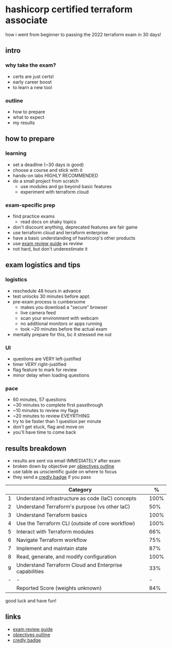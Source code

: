 # hashicorp certified terraform associate

how i went from beginner to passing the 2022 terraform exam in 30 days!

## intro

### why take the exam?

- certs are just certs!
- early career boost
- to learn a new tool

### outline

- how to prepare
- what to expect
- my results

## how to prepare

### learning

- set a deadline (~30 days is good)
- choose a course and stick with it
- hands-on labs HIGHLY RECOMMENDED
- do a small project from scratch
  - use modules and go beyond basic features
  - experiment with terraform cloud

### exam-specific prep

- find practice exams
  - read docs on shaky topics
- don't discount anything, deprecated features are fair game
- use terraform cloud and terraform enterprise
- have a basic understanding of hashicorp's other products
- use [exam review guide](https://learn.hashicorp.com/tutorials/terraform/associate-review?in=terraform/certification) as review
- not hard, but don't underestimate it

## exam logistics and tips

### logistics

- reschedule 48 hours in advance
- test unlocks 30 minutes before appt.
- pre-exam process is cumbersome
  - makes you download a "secure" browser
  - live camera feed
  - scan your environment with webcam
  - no additional monitors or apps running
  - took ~20 minutes before the actual exam
- mentally prepare for this, bc it stressed me out

### UI

- questions are VERY left-justified
- timer VERY right-justified
- flag feature to mark for review
- minor delay when loading questions

### pace

- 60 minutes, 57 questions
- ~30 minutes to complete first passthrough
- ~10 minutes to review my flags
- ~20 minutes to review EVEYRTHING
- try to be faster than 1 question per minute
- don't get stuck, flag and move on
- you'll have time to come back

## results breakdown

- results are sent via email IMMEDIATELY after exam
- broken down by objective per [objectives outline](https://www.hashicorp.com/certification/terraform-associate)
- use table as unscientific guide on where to focus
- they send a [credly badge](https://www.credly.com/badges/49244d28-4aeb-41a3-8416-637cf441884a/linked_in) if you pass


|   | Category                                               | %    |
|---|--------------------------------------------------------|------|
| 1 | Understand infrastructure as code (IaC) concepts       | 100% |
| 2 | Understand Terraform's purpose (vs other IaC)          | 50%  |
| 3 | Understand Terraform basics                            | 100% |
| 4 | Use the Terraform CLI (outside of core workflow)       | 100% |
| 5 | Interact with Terraform modules                        | 66%  |
| 6 | Navigate Terraform workflow                            | 75%  |
| 7 | Implement and maintain state                           | 87%  |
| 8 | Read, generate, and modify configuration               | 100% |
| 9 | Understand Terraform Cloud and Enterprise capabilities | 33%  |
| - | -                                                      | -    |
|   | Reported Score (weights unknown)                       | 84%  |

good luck and have fun! 

## links

- [exam review guide](https://learn.hashicorp.com/tutorials/terraform/associate-review?in=terraform/certification)
- [objectives outline](https://www.hashicorp.com/certification/terraform-associate)
- [credly badge](https://www.credly.com/badges/49244d28-4aeb-41a3-8416-637cf441884a/linked_in)
